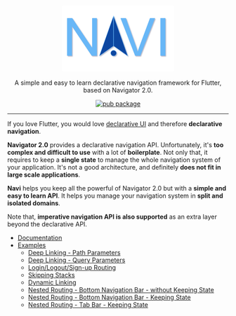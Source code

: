 <div align="center">
  <a href="https://pub.dev/packages/navi">
    <img src="assets/navi-logo-shadow.png" alt="Navi" height="150" />
  </a>

  <p>
    A simple and easy to learn declarative navigation framework for Flutter, based on Navigator 2.0.
  </p>

  <a href="https://pub.dev/packages/navi">
    <img src="https://img.shields.io/pub/v/navi.svg" alt="pub package">
  </a>
</div>

---

If you love Flutter, you would love [declarative UI](https://flutter.dev/docs/get-started/flutter-for/declarative) and
therefore **declarative navigation**.

**Navigator 2.0** provides a declarative navigation API. Unfortunately, it's **too complex and difficult to use** with a
lot of **boilerplate**. Not only that, it requires to keep a **single state** to manage the whole navigation system of
your application. It's not a good architecture, and definitely **does not fit in large scale applications**.

**Navi** helps you keep all the powerful of Navigator 2.0 but with a **simple and easy to learn API**. It helps you
manage your navigation system in **split and isolated domains**.

Note that, **imperative navigation API is also supported** as an extra layer beyond the declarative API.

* [Documentation](navi)
* [Examples](examples)
  * [Deep Linking - Path Parameters](examples/uxr/1-deep-linking-path-parameters)
  * [Deep Linking - Query Parameters](examples/uxr/2-deep-linking-query-parameters)
  * [Login/Logout/Sign-up Routing](examples/uxr/3-sign-in-routing)
  * [Skipping Stacks](examples/uxr/5-skipping-stacks)
  * [Dynamic Linking](examples/uxr/6-dynamic-linking)
  * [Nested Routing - Bottom Navigation Bar - without Keeping State](examples/bottom-navigation-bar-without-keeping-state)
  * [Nested Routing - Bottom Navigation Bar - Keeping State](examples/bottom-navigation-bar-keeping-state)
  * [Nested Routing - Tab Bar - Keeping State](examples/tab-bar-keeping-state)
